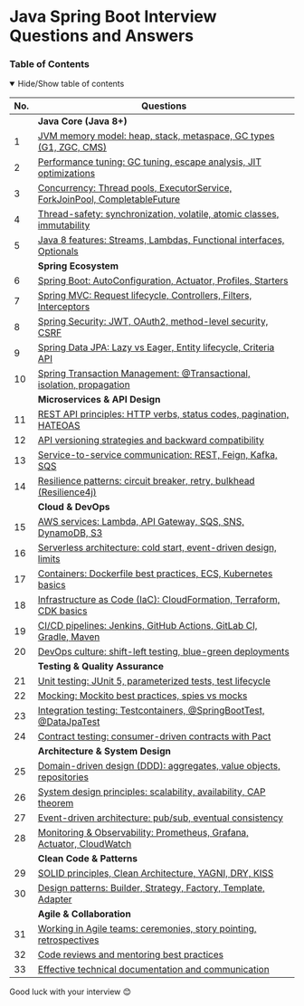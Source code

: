 # Java Spring Boot Interview Questions and Answers

### Table of Contents

<details open>
<summary>
Hide/Show table of contents
</summary>

| No. | Questions                                                                                                                                                     |
| --- | ------------------------------------------------------------------------------------------------------------------------------------------------------------- |
|     | **Java Core (Java 8+)**                                                                                                                                       |
| 1   | [JVM memory model: heap, stack, metaspace, GC types (G1, ZGC, CMS)](#jvm-memory-model-heap-stack-metaspace-gc-types)                                         |
| 2   | [Performance tuning: GC tuning, escape analysis, JIT optimizations](#performance-tuning-gc-tuning-escape-analysis-jit-optimizations)                        |
| 3   | [Concurrency: Thread pools, ExecutorService, ForkJoinPool, CompletableFuture](#concurrency-thread-pools-executorservice-forkjoinpool-completablefuture)     |
| 4   | [Thread-safety: synchronization, volatile, atomic classes, immutability](#thread-safety-synchronization-volatile-atomic-immutability)                        |
| 5   | [Java 8 features: Streams, Lambdas, Functional interfaces, Optionals](#java-8-features-streams-lambdas-functional-interfaces-optionals)                      |
|     | **Spring Ecosystem**                                                                                                                                          |
| 6   | [Spring Boot: AutoConfiguration, Actuator, Profiles, Starters](#spring-boot-autoconfiguration-actuator-profiles-starters)                                    |
| 7   | [Spring MVC: Request lifecycle, Controllers, Filters, Interceptors](#spring-mvc-request-lifecycle-controllers-filters-interceptors)                          |
| 8   | [Spring Security: JWT, OAuth2, method-level security, CSRF](#spring-security-jwt-oauth2-method-level-security-csrf)                                          |
| 9   | [Spring Data JPA: Lazy vs Eager, Entity lifecycle, Criteria API](#spring-data-jpa-lazy-vs-eager-entity-lifecycle-criteria-api)                               |
| 10  | [Spring Transaction Management: @Transactional, isolation, propagation](#spring-transaction-management-transactional-isolation-propagation)                 |
|     | **Microservices & API Design**                                                                                                                                |
| 11  | [REST API principles: HTTP verbs, status codes, pagination, HATEOAS](#rest-api-principles-http-verbs-status-codes-pagination-hateoas)                        |
| 12  | [API versioning strategies and backward compatibility](#api-versioning-strategies-and-backward-compatibility)                                                |
| 13  | [Service-to-service communication: REST, Feign, Kafka, SQS](#service-to-service-communication-rest-feign-kafka-sqs)                                          |
| 14  | [Resilience patterns: circuit breaker, retry, bulkhead (Resilience4j)](#resilience-patterns-circuit-breaker-retry-bulkhead-resilience4j)                    |
|     | **Cloud & DevOps**                                                                                                                                            |
| 15  | [AWS services: Lambda, API Gateway, SQS, SNS, DynamoDB, S3](#aws-services-lambda-api-gateway-sqs-sns-dynamodb-s3)                                             |
| 16  | [Serverless architecture: cold start, event-driven design, limits](#serverless-architecture-cold-start-event-driven-design-limits)                           |
| 17  | [Containers: Dockerfile best practices, ECS, Kubernetes basics](#containers-dockerfile-best-practices-ecs-kubernetes-basics)                                 |
| 18  | [Infrastructure as Code (IaC): CloudFormation, Terraform, CDK basics](#infrastructure-as-code-cloudformation-terraform-cdk-basics)                           |
| 19  | [CI/CD pipelines: Jenkins, GitHub Actions, GitLab CI, Gradle, Maven](#ci-cd-pipelines-jenkins-github-actions-gitlab-ci-gradle-maven)                         |
| 20  | [DevOps culture: shift-left testing, blue-green deployments](#devops-culture-shift-left-testing-blue-green-deployments)                                      |
|     | **Testing & Quality Assurance**                                                                                                                               |
| 21  | [Unit testing: JUnit 5, parameterized tests, test lifecycle](#unit-testing-junit-5-parameterized-tests-test-lifecycle)                                       |
| 22  | [Mocking: Mockito best practices, spies vs mocks](#mocking-mockito-best-practices-spies-vs-mocks)                                                            |
| 23  | [Integration testing: Testcontainers, @SpringBootTest, @DataJpaTest](#integration-testing-testcontainers-springboottest-datajpatest)                         |
| 24  | [Contract testing: consumer-driven contracts with Pact](#contract-testing-consumer-driven-contracts-with-pact)                                                |
|     | **Architecture & System Design**                                                                                                                              |
| 25  | [Domain-driven design (DDD): aggregates, value objects, repositories](#domain-driven-design-ddd-aggregates-value-objects-repositories)                       |
| 26  | [System design principles: scalability, availability, CAP theorem](#system-design-principles-scalability-availability-cap-theorem)                           |
| 27  | [Event-driven architecture: pub/sub, eventual consistency](#event-driven-architecture-pubsub-eventual-consistency)                                           |
| 28  | [Monitoring & Observability: Prometheus, Grafana, Actuator, CloudWatch](#monitoring-observability-prometheus-grafana-actuator-cloudwatch)                    |
|     | **Clean Code & Patterns**                                                                                                                                     |
| 29  | [SOLID principles, Clean Architecture, YAGNI, DRY, KISS](#solid-principles-clean-architecture-yagni-dry-kiss)                                                 |
| 30  | [Design patterns: Builder, Strategy, Factory, Template, Adapter](#design-patterns-builder-strategy-factory-template-adapter)                                 |
|     | **Agile & Collaboration**                                                                                                                                     |
| 31  | [Working in Agile teams: ceremonies, story pointing, retrospectives](#working-in-agile-teams-ceremonies-story-pointing-retrospectives)                       |
| 32  | [Code reviews and mentoring best practices](#code-reviews-and-mentoring-best-practices)                                                                      |
| 33  | [Effective technical documentation and communication](#effective-technical-documentation-and-communication)                                                  |

</details>


Good luck with your interview 😊
